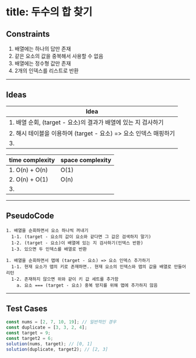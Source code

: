 # title: 두수의 합 찾기

## Constraints

1. 배열에는 하나의 답만 존재
2. 같은 요소의 값을 중복해서 사용할 수 없음
3. 배열에는 정수형 값만 존재
4. 2개의 인덱스를 리스트로 반환

---

## Ideas

| Idea                                                              |
| ----------------------------------------------------------------- |
| 1. 배열 순회, (target - 요소)의 결과가 배열에 있는 지 검사하기    |
| 2. 해시 테이블을 이용하여 (target - 요소) => 요소 인덱스 매핑하기 |
| 3.                                                                |

| time complexity | space complexity |
| --------------- | ---------------- |
| 1. O(n) + O(n)  | O(1)             |
| 2. O(n) + O(1)  | O(n)             |
| 3.              |                  |

---

## PseudoCode

```
1. 배열을 순회하면서 요소 하나씩 꺼내기
  1-1. (target - 요소의 값이 요소와 같다면 그 값은 검색하지 말기)
  1-2. (target - 요소)이 배열에 있는 지 검사하기(인덱스 반환)
  1-3. 있으면 두 인덱스를 배열로 반환
```

```
1. 배열을 순회하면서 맵에 (target - 요소) => 요소 인덱스 추가하기
  1-1. 현재 요소가 맵의 키로 존재하면.. 현재 요소의 인덱스와 맵의 값을 배열로 만들어 리턴
  1-2. 존재하지 않으면 위와 같이 키 값 세트를 추가함
    a. 요소 === (target - 요소) 중복 방지를 위해 맵에 추가하지 않음
```

---

## Test Cases

```js
const nums = [2, 7, 10, 19]; // 일반적인 경우
const duplicate = [3, 3, 2, 4];
const target = 9;
const target2 = 6;
solution(nums, target); // [0, 1]
solution(duplicate, target2); // [2, 3]
```
